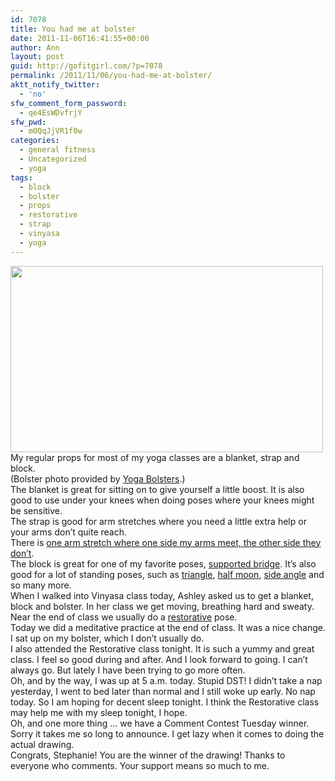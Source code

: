 ```yaml
---
id: 7078
title: You had me at bolster
date: 2011-11-06T16:41:55+00:00
author: Ann
layout: post
guid: http://gofitgirl.com/?p=7078
permalink: /2011/11/06/you-had-me-at-bolster/
aktt_notify_twitter:
  - 'no'
sfw_comment_form_password:
  - qe4EsWDvfrjY
sfw_pwd:
  - m0QqJjVR1f0w
categories:
  - general fitness
  - Uncategorized
  - yoga
tags:
  - block
  - bolster
  - props
  - restorative
  - strap
  - vinyasa
  - yoga
---
```

[<img class="alignleft" title="Bolster" src="http://free-online-yoga.us/wp-content/uploads/2011/01/Yoga-Bolster.gif" alt="" width="500" height="298" />](http://free-online-yoga.us/wp-content/uploads/2011/01/Yoga-Bolster.gif)My regular props for most of my yoga classes are a blanket, strap and block.  
(Bolster photo provided by [Yoga Bolsters](http://free-online-yoga.us/wp-content/uploads/2011/01/Yoga-Bolster.gif).)  
The blanket is great for sitting on to give yourself a little boost. It is also good to use under your knees when doing poses where your knees might be sensitive.  
The strap is good for arm stretches where you need a little extra help or your arms don&#8217;t quite reach.  
There is [one arm stretch where one side my arms meet, the other side they don&#8217;t](http://kyleesportfolio.com/blog/wp-content/uploads/2011/02/cowface.jpg).  
The block is great for one of my favorite poses, [supported bridge](http://dorestorativeyoga.com/images/supported_bridge_block1.jpg). It&#8217;s also good for a lot of standing poses, such as [triangle](http://yoga.about.com/od/yogaandbackpain/ss/backpain03_2.htm), [half moon](http://0.tqn.com/d/yoga/1/0/C/3/ardchanblock.jpg), [side angle](http://0.tqn.com/d/yoga/1/0/j/3/sideanglewblock.jpg) and so many more.  
When I walked into Vinyasa class today, Ashley asked us to get a blanket, block and bolster. In her class we get moving, breathing hard and sweaty. Near the end of class we usually do a [restorative](http://www.yogajournal.com/basics/991) pose.  
Today we did a meditative practice at the end of class. It was a nice change. I sat up on my bolster, which I don&#8217;t usually do.  
I also attended the Restorative class tonight. It is such a yummy and great class. I feel so good during and after. And I look forward to going. I can&#8217;t always go. But lately I have been trying to go more often.  
Oh, and by the way, I was up at 5 a.m. today. Stupid DST! I didn&#8217;t take a nap yesterday, I went to bed later than normal and I still woke up early. No nap today. So I am hoping for decent sleep tonight. I think the Restorative class may help me with my sleep tonight, I hope.  
Oh, and one more thing &#8230; we have a Comment Contest Tuesday winner. Sorry it takes me so long to announce. I get lazy when it comes to doing the actual drawing.  
Congrats, Stephanie! You are the winner of the drawing! Thanks to everyone who comments. Your support means so much to me.